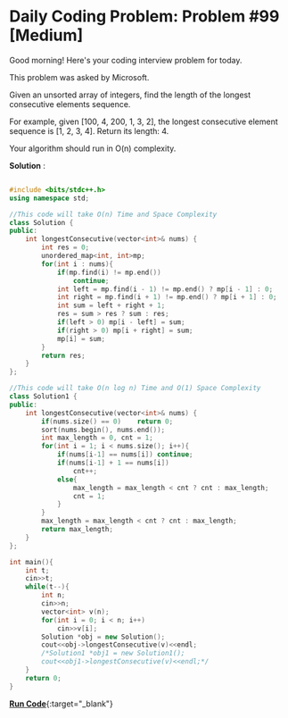 # Daily Coding Problem: Problem #99 [Medium]

Good morning! Here's your coding interview problem for today.

This problem was asked by Microsoft.

Given an unsorted array of integers, find the length of the longest consecutive elements sequence.

For example, given [100, 4, 200, 1, 3, 2], the longest consecutive element sequence is [1, 2, 3, 4]. Return its length: 4.

Your algorithm should run in O(n) complexity.

**Solution** :

```cpp

#include <bits/stdc++.h>
using namespace std;

//This code will take O(n) Time and Space Complexity
class Solution {
public:
    int longestConsecutive(vector<int>& nums) {
        int res = 0;
        unordered_map<int, int>mp;
        for(int i : nums){
            if(mp.find(i) != mp.end())
                continue;
            int left = mp.find(i - 1) != mp.end() ? mp[i - 1] : 0;
            int right = mp.find(i + 1) != mp.end() ? mp[i + 1] : 0;
            int sum = left + right + 1;
            res = sum > res ? sum : res;
            if(left > 0) mp[i - left] = sum;
            if(right > 0) mp[i + right] = sum;
            mp[i] = sum;
        }
        return res;
    }
};

//This code will take O(n log n) Time and O(1) Space Complexity
class Solution1 {
public:
    int longestConsecutive(vector<int>& nums) {
        if(nums.size() == 0)    return 0;
        sort(nums.begin(), nums.end());
        int max_length = 0, cnt = 1;
        for(int i = 1; i < nums.size(); i++){
            if(nums[i-1] == nums[i]) continue;
            if(nums[i-1] + 1 == nums[i])
                cnt++;
            else{
                max_length = max_length < cnt ? cnt : max_length;
                cnt = 1;
            }
        }
        max_length = max_length < cnt ? cnt : max_length;
        return max_length;
    }
};

int main(){
    int t;
    cin>>t;
    while(t--){
        int n;
        cin>>n;
        vector<int> v(n);
        for(int i = 0; i < n; i++)
            cin>>v[i];
        Solution *obj = new Solution();
        cout<<obj->longestConsecutive(v)<<endl;
        /*Solution1 *obj1 = new Solution1();
        cout<<obj1->longestConsecutive(v)<<endl;*/
    }
    return 0;
}

```
**[Run Code](https://ide.geeksforgeeks.org/zYCSwiXgPQ)**{:target="_blank"}
